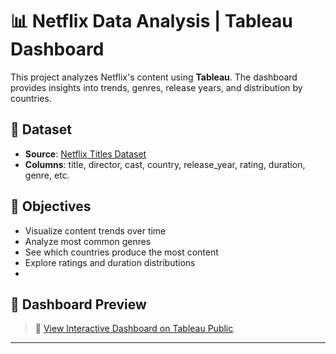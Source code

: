 # 📊 Netflix Data Analysis | Tableau Dashboard

This project analyzes Netflix's content using **Tableau**. The dashboard provides insights into trends, genres, release years, and distribution by countries.

## 📁 Dataset

- **Source**: [Netflix Titles Dataset](https://www.kaggle.com/datasets/shivamb/netflix-shows)
- **Columns**: title, director, cast, country, release_year, rating, duration, genre, etc.

## 🧠 Objectives

- Visualize content trends over time
- Analyze most common genres
- See which countries produce the most content
- Explore ratings and duration distributions
- 
## 📸 Dashboard Preview
> 🔗 [View Interactive Dashboard on Tableau Public](https://public.tableau.com/views/netflixdashboard_17363622545350/Netflix?:language=en-US&:sid=&:redirect=auth&:display_count=n&:origin=viz_share_link)

---
